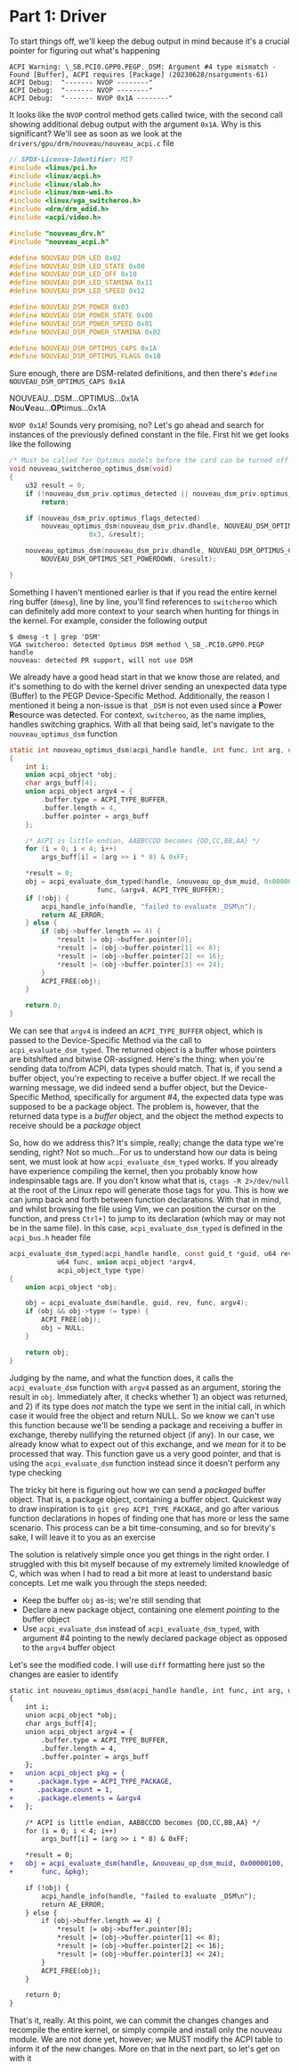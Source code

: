 # Part 1: Driver

To start things off, we'll keep the debug output in mind because it's a crucial pointer for figuring out what's happening

```
ACPI Warning: \_SB.PCI0.GPP0.PEGP._DSM: Argument #4 type mismatch - Found [Buffer], ACPI requires [Package] (20230628/nsarguments-61)
ACPI Debug:  "------- NVOP --------"
ACPI Debug:  "------- NVOP --------"
ACPI Debug:  "------- NVOP 0x1A --------"
```

It looks like the `NVOP` control method gets called twice, with the second call showing additional debug output with the argument `0x1A`. Why is this significant? We'll see as soon as we look at the `drivers/gpu/drm/nouveau/nouveau_acpi.c` file

```c
// SPDX-License-Identifier: MIT
#include <linux/pci.h>
#include <linux/acpi.h>
#include <linux/slab.h>
#include <linux/mxm-wmi.h>
#include <linux/vga_switcheroo.h>
#include <drm/drm_edid.h>
#include <acpi/video.h>

#include "nouveau_drv.h"
#include "nouveau_acpi.h"

#define NOUVEAU_DSM_LED 0x02
#define NOUVEAU_DSM_LED_STATE 0x00
#define NOUVEAU_DSM_LED_OFF 0x10
#define NOUVEAU_DSM_LED_STAMINA 0x11
#define NOUVEAU_DSM_LED_SPEED 0x12

#define NOUVEAU_DSM_POWER 0x03
#define NOUVEAU_DSM_POWER_STATE 0x00
#define NOUVEAU_DSM_POWER_SPEED 0x01
#define NOUVEAU_DSM_POWER_STAMINA 0x02

#define NOUVEAU_DSM_OPTIMUS_CAPS 0x1A
#define NOUVEAU_DSM_OPTIMUS_FLAGS 0x1B
```

Sure enough, there are DSM-related definitions, and then there's `#define NOUVEAU_DSM_OPTIMUS_CAPS 0x1A`

NOUVEAU...DSM...OPTIMUS...0x1A\
**N**ou**V**eau...**OP**timus...0x1A

`NVOP 0x1A`! Sounds very promising, no? Let's go ahead and search for instances of the previously defined constant in the file. First hit we get looks like the following

```c
/* Must be called for Optimus models before the card can be turned off */
void nouveau_switcheroo_optimus_dsm(void)
{
	u32 result = 0;
	if (!nouveau_dsm_priv.optimus_detected || nouveau_dsm_priv.optimus_skip_dsm)
		return;

	if (nouveau_dsm_priv.optimus_flags_detected)
		nouveau_optimus_dsm(nouveau_dsm_priv.dhandle, NOUVEAU_DSM_OPTIMUS_FLAGS,
				    0x3, &result);

	nouveau_optimus_dsm(nouveau_dsm_priv.dhandle, NOUVEAU_DSM_OPTIMUS_CAPS,
		NOUVEAU_DSM_OPTIMUS_SET_POWERDOWN, &result);

}
```

Something I haven't mentioned earlier is that if you read the entire kernel ring buffer (`dmesg`), line by line, you'll find references to `switcheroo` which can definitely add more context to your search when hunting for things in the kernel. For example, consider the following output

```
$ dmesg -t | grep 'DSM'
VGA switcheroo: detected Optimus DSM method \_SB_.PCI0.GPP0.PEGP handle
nouveau: detected PR support, will not use DSM
```

We already have a good head start in that we know those are related, and it's something to do with the kernel driver sending an unexpected data type (Buffer) to the PEGP Device-Specific Method. Additionally, the reason I mentioned it being a non-issue is that `_DSM` is not even used since a **P**ower **R**esource was detected. For context, `switcheroo`, as the name implies, handles switching graphics. With all that being said, let's navigate to the `nouveau_optimus_dsm` function

```c
static int nouveau_optimus_dsm(acpi_handle handle, int func, int arg, uint32_t *result)
{
	int i;
	union acpi_object *obj;
	char args_buff[4];
	union acpi_object argv4 = {
		.buffer.type = ACPI_TYPE_BUFFER,
		.buffer.length = 4,
		.buffer.pointer = args_buff
	};

	/* ACPI is little endian, AABBCCDD becomes {DD,CC,BB,AA} */
	for (i = 0; i < 4; i++)
		args_buff[i] = (arg >> i * 8) & 0xFF;

	*result = 0;
	obj = acpi_evaluate_dsm_typed(handle, &nouveau_op_dsm_muid, 0x00000100,
				      func, &argv4, ACPI_TYPE_BUFFER);
	if (!obj) {
		acpi_handle_info(handle, "failed to evaluate _DSM\n");
		return AE_ERROR;
	} else {
		if (obj->buffer.length == 4) {
			*result |= obj->buffer.pointer[0];
			*result |= (obj->buffer.pointer[1] << 8);
			*result |= (obj->buffer.pointer[2] << 16);
			*result |= (obj->buffer.pointer[3] << 24);
		}
		ACPI_FREE(obj);
	}

	return 0;
}
```

We can see that `argv4` is indeed an `ACPI_TYPE_BUFFER` object, which is passed to the Device-Specific Method via the call to `acpi_evaluate_dsm_typed`. The returned object is a buffer whose pointers are bitshifted and bitwise OR-assigned. Here's the thing: when you're sending data to/from ACPI, data types should match. That is, if you send a buffer object, you're expecting to receive a buffer object. If we recall the warning message, we did indeed send a buffer object, but the Device-Specific Method, specifically for argument #4, the expected data type was supposed to be a package object. The problem is, however, that the returned data type is a _buffer_ object, and the object the method expects to receive should be a _package_ object

So, how do we address this? It's simple, really; change the data type we're sending, right? Not so much...For us to understand how our data is being sent, we must look at how `acpi_evaluate_dsm_typed` works. If you already have experience compiling the kernel, then you probably know how indespinsable tags are. If you don't know what that is, `ctags -R 2>/dev/null` at the root of the Linux repo will generate those tags for you. This is how we can jump back and forth between function declarations. With that in mind, and whilst browsing the file using Vim, we can position the cursor on the function, and press `Ctrl+]` to jump to its declaration (which may or may not be in the same file). In this case, `acpi_evaluate_dsm_typed` is defined in the `acpi_bus.h` header file

```c
acpi_evaluate_dsm_typed(acpi_handle handle, const guid_t *guid, u64 rev,
			u64 func, union acpi_object *argv4,
			acpi_object_type type)
{
	union acpi_object *obj;

	obj = acpi_evaluate_dsm(handle, guid, rev, func, argv4);
	if (obj && obj->type != type) {
		ACPI_FREE(obj);
		obj = NULL;
	}

	return obj;
}
```

Judging by the name, and what the function does, it calls the `acpi_evaluate_dsm` function with `argv4` passed as an argument, storing the result in `obj`. Immediately after, it checks whether 1) an object was returned, and 2) if its type does _not_ match the type we sent in the initial call, in which case it would free the object and return NULL. So we know we can't use this function because we'll be sending a package and receiving a buffer in exchange, thereby nullifying the returned object (if any). In our case, we already know what to expect out of this exchange, and we _mean_ for it to be processed that way. This function gave us a very good pointer, and that is using the `acpi_evaluate_dsm` function instead since it doesn't perform any type checking

The tricky bit here is figuring out how we can send a _packaged_ buffer object. That is, a package object, containing a buffer object. Quickest way to draw inspiration is to `git grep ACPI_TYPE_PACKAGE`, and go after various function declarations in hopes of finding one that has more or less the same scenario. This process can be a bit time-consuming, and so for brevity's sake, I will leave it to you as an exercise

The solution is relatively simple once you get things in the right order. I struggled with this bit myself because of my extremely limited knowledge of C, which was when I had to read a bit more at least to understand basic concepts. Let me walk you through the steps needed:

- Keep the buffer `obj` as-is; we're still sending that
- Declare a new package object, containing one element _pointing_ to the buffer object
- Use `acpi_evaluate_dsm` instead of `acpi_evaluate_dsm_typed`, with argument #4 pointing to the newly declared package object as opposed to the `argv4` buffer object

Let's see the modified code. I will use `diff` formatting here just so the changes are easier to identify

```diff
static int nouveau_optimus_dsm(acpi_handle handle, int func, int arg, uint32_t *result)
{
	int i;
	union acpi_object *obj;
	char args_buff[4];
	union acpi_object argv4 = {
		.buffer.type = ACPI_TYPE_BUFFER,
		.buffer.length = 4,
		.buffer.pointer = args_buff
	};
+   union acpi_object pkg = {
+      .package.type = ACPI_TYPE_PACKAGE,
+      .package.count = 1,
+      .package.elements = &argv4
+   };

	/* ACPI is little endian, AABBCCDD becomes {DD,CC,BB,AA} */
	for (i = 0; i < 4; i++)
		args_buff[i] = (arg >> i * 8) & 0xFF;

	*result = 0;
+   obj = acpi_evaluate_dsm(handle, &nouveau_op_dsm_muid, 0x00000100,
+		func, &pkg);

	if (!obj) {
		acpi_handle_info(handle, "failed to evaluate _DSM\n");
		return AE_ERROR;
	} else {
		if (obj->buffer.length == 4) {
			*result |= obj->buffer.pointer[0];
			*result |= (obj->buffer.pointer[1] << 8);
			*result |= (obj->buffer.pointer[2] << 16);
			*result |= (obj->buffer.pointer[3] << 24);
		}
		ACPI_FREE(obj);
	}

	return 0;
}
```

That's it, really. At this point, we can commit the changes changes and recompile the entire kernel, or simply compile and install only the nouveau module. We are not done yet, however; we MUST modify the ACPI table to inform it of the new changes. More on that in the next part, so let's get on with it
